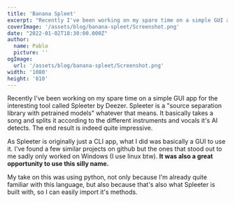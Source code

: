 ```yaml
---
title: 'Banana Spleet'
excerpt: "Recently I've been working on my spare time on a simple GUI app for the interesting tool called Spleeter by Deezer. Spleeter is a 'source separation library with petrained models' whatever that means."
coverImage: '/assets/blog/banana-spleet/Screenshot.png'
date: "2022-01-02T18:30:00.000Z"
author:
  name: Pablo
  picture: ''
ogImage:
  url: '/assets/blog/banana-spleet/Screenshot.png'
width: '1080'
height: '810'
---
```


Recently I've been working on my spare time on a simple GUI app for the interesting tool called Spleeter by Deezer. Spleeter is a "source separation library with petrained models" whatever that means. It basically takes a song and splits it according to the different instruments and vocals it's AI detects. The end result is indeed quite impressive.

As Spleeter is originally just a CLI app, what I did was basically a GUI to use it. I've found a few similar projects on github but the ones that stood out to me sadly only worked on Windows (I use linux btw). **It was also a great opportunity to use this silly name.**

My take on this was using python, not only because I'm already quite familiar with this language, but also because that's also what Spleeter is built with, so I can easily import it's methods.